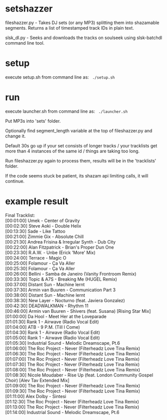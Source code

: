 # setshazzer

fileshazzer.py - Takes DJ sets (or any MP3) splitting them into shazamable segments. Returns a list of timestamped track IDs in plain text.

slsk_dl.py - Seeks and downloads the tracks on soulseek using slsk-batchdl command line tool.



# setup

execute setup.sh from command line as: <code> ./setup.sh </code>


# run

execute launcher.sh from command line as: <code> ./launcher.sh </code>

Put MP3s into 'sets' folder.

  Optionally find segment_length variable at the top of fileshazzer.py and change it.
  
  Default 30s go up if your set consists of longer tracks / your tracklists get more than 4 instances of the same id / things are taking too long.

Run fileshazzer.py again to process them, results will be in the 'tracklists' folder.

  If the code seems stuck be patient, its shazam api limiting calls, it will continue.


# example result

Final Tracklist:<br>
[00:01:00] Umek - Center of Gravity<br>
[00:02:30] Steve Aoki - Double Helix<br>
[00:13:30] Sade - Like Tattoo<br>
[00:21:00] Zimmie Gix - Absolute Chill<br>
[00:21:30] Andrea Frisina & Irregular Synth - Dub City<br>
[00:22:00] Alan Fitzpatrick - Brian's Proper Dun One<br>
[00:23:30] R.A.W. - Unbe (Erick 'More' Mix)<br>
[00:24:00] Terrace - Magic O<br>
[00:25:00] Folamour - Ça Va Aller<br>
[00:25:30] Folamour - Ça Va Aller<br>
[00:26:00] Bellini - Samba de Janeiro (Vanity Frontroom Remix)<br>
[00:33:30] Topic & A7S - Breaking Me (HUGEL Remix)<br>
[00:37:00] Distant Sun - Machine lernt<br>
[00:37:30] Armin van Buuren - Communication Part 3<br>
[00:38:00] Distant Sun - Machine lernt<br>
[00:38:30] New Layer - Nocturno (feat. Javiera Gonzalez)<br>
[00:42:30] DEADWALKMAN - Rhythm 11<br>
[00:46:00] Armin van Buuren - Shivers (feat. Susana) [Rising Star Mix]<br>
[01:00:00] Da Hool - Meet Her at the Loveparade<br>
[01:01:30] Rank 1 - Airwave (Radio Vocal Edit)<br>
[01:04:00] ATB - 9 P.M. (Till I Come)<br>
[01:04:30] Rank 1 - Airwave (Radio Vocal Edit)<br>
[01:05:00] Rank 1 - Airwave (Radio Vocal Edit)<br>
[01:05:30] Industrial Sound - Melodic Dreamscape, Pt.6<br>
[01:06:00] The Roc Project - Never (Filterheadz Love Tina Remix)<br>
[01:06:30] The Roc Project - Never (Filterheadz Love Tina Remix)<br>
[01:07:00] The Roc Project - Never (Filterheadz Love Tina Remix)<br>
[01:07:30] The Roc Project - Never (Filterheadz Love Tina Remix)<br>
[01:08:00] The Roc Project - Never (Filterheadz Love Tina Remix)<br>
[01:08:30] Nicole Moudaber - Rise Up (feat. London Community Gospel Choir) [Alev Tav Extended Mix]<br>
[01:09:00] The Roc Project - Never (Filterheadz Love Tina Remix)<br>
[01:09:30] The Roc Project - Never (Filterheadz Love Tina Remix)<br>
[01:11:00] Alex Dolby - Sintesi<br>
[01:12:30] The Roc Project - Never (Filterheadz Love Tina Remix)<br>
[01:13:00] The Roc Project - Never (Filterheadz Love Tina Remix)<br>
[01:14:00] Industrial Sound - Melodic Dreamscape, Pt.6


